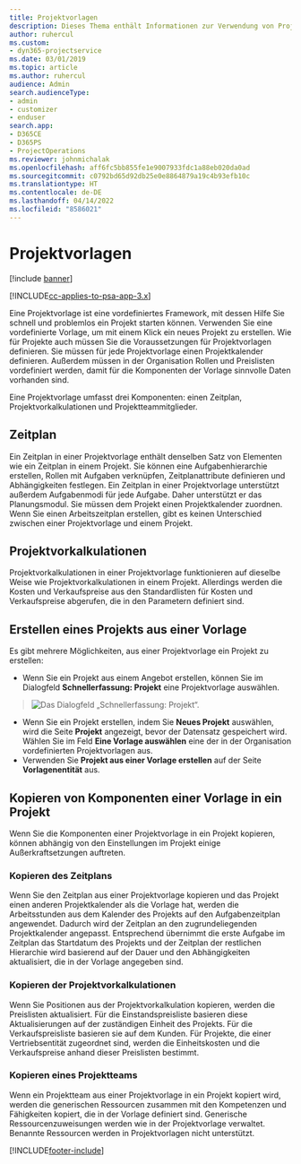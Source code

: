 ```yaml
---
title: Projektvorlagen
description: Dieses Thema enthält Informationen zur Verwendung von Projektvorlagen für die schnelle Projekteinrichtung.
author: ruhercul
ms.custom:
- dyn365-projectservice
ms.date: 03/01/2019
ms.topic: article
ms.author: ruhercul
audience: Admin
search.audienceType:
- admin
- customizer
- enduser
search.app:
- D365CE
- D365PS
- ProjectOperations
ms.reviewer: johnmichalak
ms.openlocfilehash: aff6fc5bb855fe1e9007933fdc1a88eb020da0ad
ms.sourcegitcommit: c0792bd65d92db25e0e8864879a19c4b93efb10c
ms.translationtype: HT
ms.contentlocale: de-DE
ms.lasthandoff: 04/14/2022
ms.locfileid: "8586021"
---
```

# <a name="project-templates"></a>Projektvorlagen 

[!include [banner](../includes/psa-now-project-operations.md)]

[!INCLUDE[cc-applies-to-psa-app-3.x](../includes/cc-applies-to-psa-app-3x.md)]

Eine Projektvorlage ist eine vordefiniertes Framework, mit dessen Hilfe Sie schnell und problemlos ein Projekt starten können. Verwenden Sie eine vordefinierte Vorlage, um mit einem Klick ein neues Projekt zu erstellen. Wie für Projekte auch müssen Sie die Voraussetzungen für Projektvorlagen definieren. Sie müssen für jede Projektvorlage einen Projektkalender definieren. Außerdem müssen in der Organisation Rollen und Preislisten vordefiniert werden, damit für die Komponenten der Vorlage sinnvolle Daten vorhanden sind.

Eine Projektvorlage umfasst drei Komponenten: einen Zeitplan, Projektvorkalkulationen und Projektteammitglieder.

## <a name="schedule"></a>Zeitplan

Ein Zeitplan in einer Projektvorlage enthält denselben Satz von Elementen wie ein Zeitplan in einem Projekt. Sie können eine Aufgabenhierarchie erstellen, Rollen mit Aufgaben verknüpfen, Zeitplanattribute definieren und Abhängigkeiten festlegen. Ein Zeitplan in einer Projektvorlage unterstützt außerdem Aufgabenmodi für jede Aufgabe. Daher unterstützt er das Planungsmodul. Sie müssen dem Projekt einen Projektkalender zuordnen. Wenn Sie einen Arbeitszeitplan erstellen, gibt es keinen Unterschied zwischen einer Projektvorlage und einem Projekt.

## <a name="project-estimates"></a>Projektvorkalkulationen

Projektvorkalkulationen in einer Projektvorlage funktionieren auf dieselbe Weise wie Projektvorkalkulationen in einem Projekt. Allerdings werden die Kosten und Verkaufspreise aus den Standardlisten für Kosten und Verkaufspreise abgerufen, die in den Parametern definiert sind.

## <a name="creating-a-project-from-a-template"></a>Erstellen eines Projekts aus einer Vorlage
 
Es gibt mehrere Möglichkeiten, aus einer Projektvorlage ein Projekt zu erstellen:

- Wenn Sie ein Projekt aus einem Angebot erstellen, können Sie im Dialogfeld **Schnellerfassung: Projekt** eine Projektvorlage auswählen.

> ![Das Dialogfeld „Schnellerfassung: Projekt“.](media/project-11.png)

- Wenn Sie ein Projekt erstellen, indem Sie **Neues Projekt** auswählen, wird die Seite **Projekt** angezeigt, bevor der Datensatz gespeichert wird. Wählen Sie im Feld **Eine Vorlage auswählen** eine der in der Organisation vordefinierten Projektvorlagen aus.
- Verwenden Sie **Projekt aus einer Vorlage erstellen** auf der Seite **Vorlagenentität** aus.

## <a name="copying-components-of-template-to-project"></a>Kopieren von Komponenten einer Vorlage in ein Projekt

Wenn Sie die Komponenten einer Projektvorlage in ein Projekt kopieren, können abhängig von den Einstellungen im Projekt einige Außerkraftsetzungen auftreten.

### <a name="copying-the-schedule"></a>Kopieren des Zeitplans

Wenn Sie den Zeitplan aus einer Projektvorlage kopieren und das Projekt einen anderen Projektkalender als die Vorlage hat, werden die Arbeitsstunden aus dem Kalender des Projekts auf den Aufgabenzeitplan angewendet. Dadurch wird der Zeitplan an den zugrundeliegenden Projektkalender angepasst. Entsprechend übernimmt die erste Aufgabe im Zeitplan das Startdatum des Projekts und der Zeitplan der restlichen Hierarchie wird basierend auf der Dauer und den Abhängigkeiten aktualisiert, die in der Vorlage angegeben sind. 

### <a name="copying-project-estimates"></a>Kopieren der Projektvorkalkulationen 

Wenn Sie Positionen aus der Projektvorkalkulation kopieren, werden die Preislisten aktualisiert. Für die Einstandspreisliste basieren diese Aktualisierungen auf der zuständigen Einheit des Projekts. Für die Verkaufspreisliste basieren sie auf dem Kunden. Für Projekte, die einer Vertriebsentität zugeordnet sind, werden die Einheitskosten und die Verkaufspreise anhand dieser Preislisten bestimmt.

### <a name="copying-a-project-team"></a>Kopieren eines Projektteams

Wenn ein Projektteam aus einer Projektvorlage in ein Projekt kopiert wird, werden die generischen Ressourcen zusammen mit den Kompetenzen und Fähigkeiten kopiert, die in der Vorlage definiert sind. Generische Ressourcenzuweisungen werden wie in der Projektvorlage verwaltet. Benannte Ressourcen werden in Projektvorlagen nicht unterstützt.


[!INCLUDE[footer-include](../includes/footer-banner.md)]
